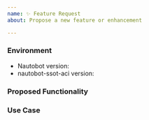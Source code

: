 ```yaml
---
name: ✨ Feature Request
about: Propose a new feature or enhancement

---
```


### Environment
* Nautobot version:  <!-- Example: 1.1.0 -->
* nautobot-ssot-aci version:  <!-- Example: 0.1.0 -->

<!--
    Describe in detail the new functionality you are proposing.
-->
### Proposed Functionality

<!--
    Convey an example use case for your proposed feature. Write from the
    perspective of a user who would benefit from the proposed
    functionality and describe how.
--->
### Use Case

